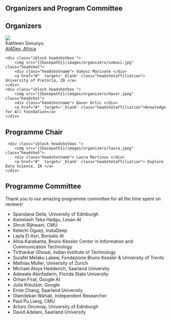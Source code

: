 

## Organizers and Program Committee

## Organizers  
    
<div>
    <div class="iblock headshotbox "> 
        <img src="{{basepath}}/images/organizers/kathleen.jpg" class="headshot">
        <div class="headshotname"> Kathleen Simunyu </div>
        <a href="#"  target='_blank' class="headshotaffiliation"> AI4Dev, Africa </a>
    </div>

    <div class="iblock headshotbox "> 
        <img src="{{basepath}}/images/organizers/vukosi.jpg" class="headshot">
        <div class="headshotname"> Vukosi Marivate </div>
        <a href="#"  target='_blank' class="headshotaffiliation"> University of Pretoria, ZA </a>
    </div>
    <div class="iblock headshotbox "> 
        <img src="{{basepath}}/images/organizers/davor.jpeg" class="headshot">
        <div class="headshotname"> Davor Orlic </div>
        <a href="#"  target='_blank' class="headshotaffiliation">Knowledge for All Foundation</a>
    </div>


</div>


## Programme Chair

<div>

     <div class="iblock headshotbox "> 
        <img src="{{basepath}}/images/organizers/laura.jpeg" class="headshot">
        <div class="headshotname"> Laura Martinus </div>
        <a href="#"  target='_blank' class="headshotaffiliation"> Explore Data Science, ZA </a>
    </div>
</div>

## Programme Committee
Thank you to our amazing programme committee for all the time spent on reviews! 

- Spandana Gella, University of Edinburgh
- Asmelash Teka Hadgu, Lesan AI
- Shruti Rijhwani, CMU
- Kelechi Ogueji, InstaDeep
- Layla El Asri, Borealis AI
- Alina Karakanta, Bruno Kessler Center in Information and Communication Technology
- Tirthankar Ghosal, Indian Institute of Technology
- Surafel Melaku Lakew, Fondazione Bruno Kessler & University of Trento
- Mathias Müller, University of Zurich
- Michael Aloys Hedderich, Saarland University
- Adewale Akinfaderin, Florida State University
- Orhan Firat, Google AI
- Julia Kreutzer, Google
- Ernie Chang, Saarland University
- Olamilekan Wahab, Independent Researcher
- Paul Pu Liang, CMU
- Arturo Oncevay, University of Edinburgh
- David Adelani,  Saarland University
